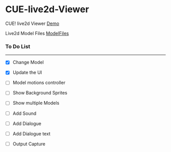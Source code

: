 # CUE-live2d-Viewer

CUE! live2d Viewer [Demo](https://cpk0521.github.io/CUE-live2d-Viewer/index.html "Demo")

Live2d Model Files [ModelFiles](https://mega.nz/folder/t8pxkACZ#Kq4aGqbNBeAq0Cuwrp-Ebw "ModelFiles")


### To Do List
------------
- [x] Change Model
- [x] Update the UI
- [ ] Model motions controller
- [ ] Show Background Sprites
- [ ] Show multiple Models
- [ ] Add Sound
- [ ] Add Dialogue
- [ ] Add Dialogue text
- [ ] Output Capture


